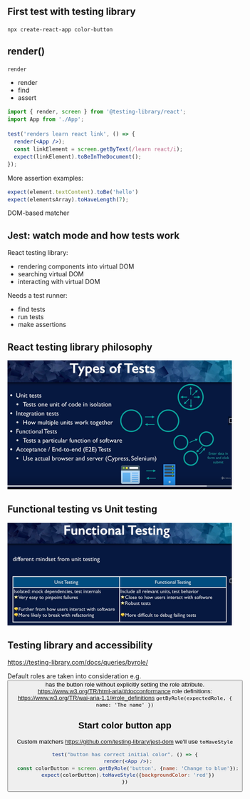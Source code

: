 ## First test with testing library
`npx create-react-app color-button`

## render()
`render`
- render
- find
- assert

```jsx
import { render, screen } from '@testing-library/react';
import App from './App';

test('renders learn react link', () => {
  render(<App />);
  const linkElement = screen.getByText(/learn react/i);
  expect(linkElement).toBeInTheDocument();
});
```

More assertion examples:
```jsx
expect(element.textContent).toBe('hello')
expect(elementsArray).toHaveLength(7);
```

DOM-based matcher

## Jest: watch mode and how tests work

React testing library:
- rendering components into virtual DOM
- searching virtual DOM
- interacting with virtual DOM

Needs a test runner:
- find tests
- run tests
- make assertions

## React testing library philosophy
![img.png](notes-images/react-testing-library-philosophy-1.png)

## Functional testing vs Unit testing
![img.png](notes-images/functional_testing_vs_unit_testing-1.png)

## Testing library and accessibility
https://testing-library.com/docs/queries/byrole/

Default roles are taken into consideration e.g. <button /> has the button role without explicitly setting the role attribute.
https://www.w3.org/TR/html-aria/#docconformance
role definitions: https://www.w3.org/TR/wai-aria-1.1/#role_definitions
`getByRole(expectedRole, { name: 'The name' })`




## Start color button app
Custom matchers
https://github.com/testing-library/jest-dom
we'll use `toHaveStyle`
```jsx
test("button has correct initial color", () => {
  render(<App />);
  const colorButton = screen.getByRole('button', {name: 'Change to blue'});
  expect(colorButton).toHaveStyle({backgroundColor: 'red'})
})
```

